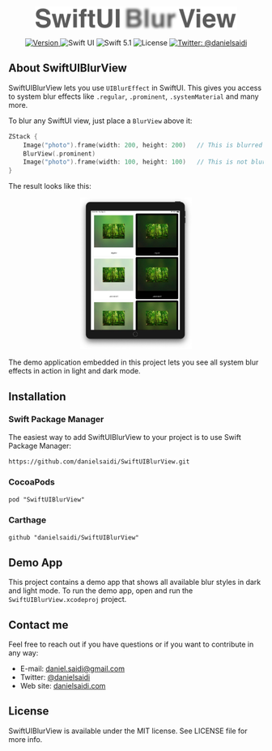 <p align="center">
    <img src ="Resources/Logo.png" width=400 />
</p>

<p align="center">
    <a href="https://github.com/danielsaidi/SwiftUIBlurView">
        <img src="https://badge.fury.io/gh/danielsaidi%2FSwiftUIBlurView.svg?style=flat" alt="Version" />
    </a>
    <img src="https://img.shields.io/badge/platform-SwiftUI-red.svg" alt="Swift UI" />
    <img src="https://img.shields.io/badge/Swift-5.1-orange.svg" alt="Swift 5.1" />
    <img src="https://badges.frapsoft.com/os/mit/mit.svg?style=flat&v=102" alt="License" />
    <a href="https://twitter.com/danielsaidi">
        <img src="https://img.shields.io/badge/contact-@danielsaidi-blue.svg?style=flat" alt="Twitter: @danielsaidi" />
    </a>
</p>


## <a name="about"></a>About SwiftUIBlurView

SwiftUIBlurView lets you use `UIBlurEffect` in SwiftUI. This gives you access to system blur effects like `.regular`, `.prominent`, `.systemMaterial` and many more.

To blur any SwiftUI view, just place a `BlurView` above it:

```swift
ZStack {
    Image("photo").frame(width: 200, height: 200)   // This is blurred
    BlurView(.prominent)
    Image("photo").frame(width: 100, height: 100)   // This is not blurred
}
```

The result looks like this:

<p align="center">
    <img src ="Resources/Demo.jpg" height=300 />
</p>

The demo application embedded in this project lets you see all system blur effects in action in light and dark mode.


## Installation

### Swift Package Manager

The easiest way to add SwiftUIBlurView to your project is to use Swift Package Manager:
```
https://github.com/danielsaidi/SwiftUIBlurView.git
```

### CocoaPods

```
pod "SwiftUIBlurView"
```

### <a name="carthage"></a>Carthage

```
github "danielsaidi/SwiftUIBlurView"
```


## Demo App

This project contains a demo app that shows all available blur styles in dark and light mode. To run the demo app, open and run the `SwiftUIBlurView.xcodeproj` project. 


## Contact me

Feel free to reach out if you have questions or if you want to contribute in any way:

* E-mail: [daniel.saidi@gmail.com][Email]
* Twitter: [@danielsaidi][Twitter]
* Web site: [danielsaidi.com][Website]


## License

SwiftUIBlurView is available under the MIT license. See LICENSE file for more info.


[Email]: mailto:daniel.saidi@gmail.com
[Twitter]: http://www.twitter.com/danielsaidi
[Website]: http://www.danielsaidi.com

[Carthage]: https://github.com/Carthage
[CocoaPods]: http://cocoapods.org
[GitHub]: https://github.com/danielsaidi/SwiftUIBlurView
[License]: https://github.com/danielsaidi/SwiftUIBlurView/blob/master/LICENSE
